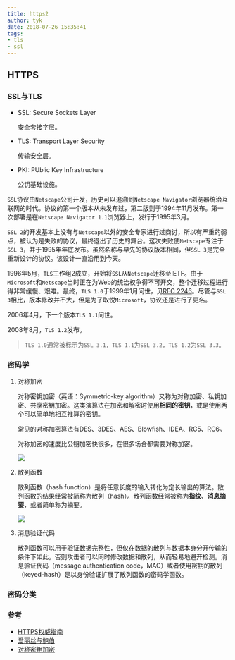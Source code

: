 ```yaml
---
title: https2
author: tyk
date: 2018-07-26 15:35:41
tags: 
- tls
- ssl
---
```

## HTTPS

### SSL与TLS
- SSL: Secure Sockets Layer

    安全套接字层。
    
- TLS: Transport Layer Security

    传输安全层。

- PKI: PUblic Key Infrastructure

    公钥基础设施。

`SSL`协议由`Netscape`公司开发，历史可以追溯到`Netscape Navigator`浏览器统治互联网的时代。协议的第一个版本从未发布过，第二版则于1994年11月发布。第一次部署是在`Netscape Navigator 1.1`浏览器上，发行于1995年3月。

`SSL 2`的开发基本上没有与`Netscape`以外的安全专家进行过商讨，所以有严重的弱点，被认为是失败的协议，最终退出了历史的舞台。这次失败使`Netscape`专注于`SSL 3`，并于1995年年底发布。虽然名称与早先的协议版本相同，但`SSL 3`是完全重新设计的协议。该设计一直沿用到今天。

1996年5月，`TLS`工作组2成立，开始将`SSL`从`Netscape`迁移至IETF。由于`Microsoft`和`Netscape`当时正在为Web的统治权争得不可开交，整个迁移过程进行得非常缓慢、艰难。最终，`TLS 1.0`于1999年1月问世，见[RFC 2246](https://www.ietf.org/rfc/rfc2246.txt)。尽管与`SSL 3`相比，版本修改并不大，但是为了取悦`Microsoft`，协议还是进行了更名。

2006年4月，下一个版本`TLS 1.1`问世。

2008年8月，`TLS 1.2`发布。

> `TLS 1.0`通常被标示为`SSL 3.1`，`TLS 1.1`为`SSL 3.2`，`TLS 1.2`为`SSL 3.3`。

### 密码学
1. 对称加密

    对称密钥加密（英语：Symmetric-key algorithm）又称为对称加密、私钥加密、共享密钥加密。这类演算法在加密和解密时使用**相同的密钥**，或是使用两个可以简单地相互推算的密钥。

    常见的对称加密算法有DES、3DES、AES、Blowfish、IDEA、RC5、RC6。
    
    对称加密的速度比公钥加密快很多，在很多场合都需要对称加密。

    ![](/images/440px-Asymmetric_cryptography_-_step_2.svg.png)
    
2. 散列函数

    散列函数（hash function）是将任意长度的输入转化为定长输出的算法。散列函数的结果经常被简称为散列（hash）。散列函数经常被称为**指纹**、**消息摘要**，或者简单称为摘要。

    ![](/images/640px-Hash_function.svg.png)

3. 消息验证代码

    散列函数可以用于验证数据完整性，但仅在数据的散列与数据本身分开传输的条件下如此。否则攻击者可以同时修改数据和散列，从而轻易地避开检测。消息验证代码（message authentication code，MAC）或者使用密钥的散列（keyed-hash）是以身份验证扩展了散列函数的密码学函数。
    


### 密码分类


### 参考
- [HTTPS权威指南](https://book.douban.com/subject/26869219/)
- [爱丽丝与鲍伯](https://www.wikiwand.com/zh-hans/%E6%84%9B%E9%BA%97%E7%B5%B2%E8%88%87%E9%AE%91%E4%BC%AF)
- [对称密钥加密](https://www.wikiwand.com/zh-hans/%E5%B0%8D%E7%A8%B1%E5%AF%86%E9%91%B0%E5%8A%A0%E5%AF%86)
